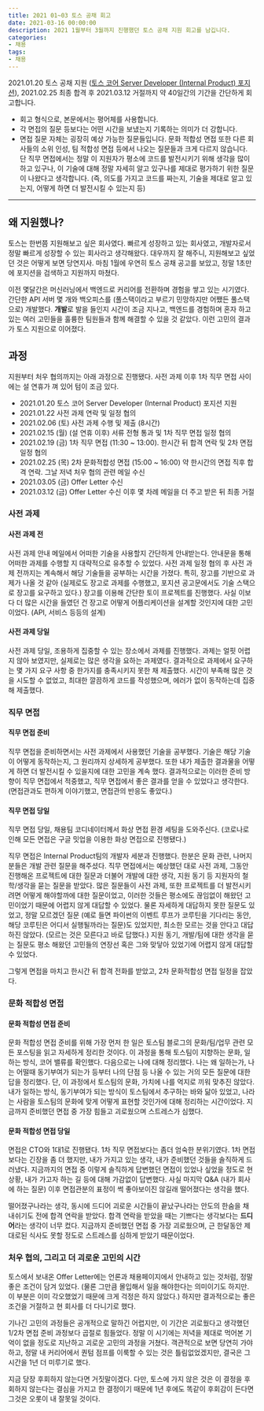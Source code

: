 ```yaml
---
title: 2021 01~03 토스 공채 회고
date: 2021-03-16 00:00:00
description: 2021 1월부터 3월까지 진행했던 토스 공채 지원 회고를 남깁니다.
categories:
- 채용
tags:
- 채용
---
```


2021.01.20 토스 공채 지원 ([토스 코어 Server Developer (Internal Product) 포지션](https://toss.im/career/job-detail?job_id=4330133003)), 2021.02.25 최종 합격 후 2021.03.12 거절까지 약 40일간의 기간을 간단하게 회고합니다.

- 회고 형식으로, 본문에서는 평어체를 사용합니다.
- 각 면접의 질문 등보다는 어떤 시간을 보냈는지 기록하는 의미가 더 강합니다.
- 면접 질문 자체는 굉장히 예상 가능한 질문들입니다. 문화 적합성 면접 또한 다른 회사들의 소위 인성, 팀 적합성 면접 등에서 나오는 질문들과 크게 다르지 않습니다. 단 직무 면접에서는 정말 이 지원자가 평소에 코드를 발전시키기 위해 생각을 많이 하고 있구나, 이 기술에 대해 정말 자세히 알고 있구나를 제대로 평가하기 위한 질문이 나왔다고 생각합니다. (즉, 의도를 가지고 코드를 짜는지, 기술을 제대로 알고 있는지, 어떻게 하면 더 발전시킬 수 있는지 등)

---



## 왜 지원했나?

토스는 한번쯤 지원해보고 싶은 회사였다. 빠르게 성장하고 있는 회사였고, 개발자로서 정말 빠르게 성장할 수 있는 회사라고 생각해왔다. 대우까지 잘 해주니, 지원해보고 싶었던 것은 어떻게 보면 당연지사. 마침 1월에 우연히 토스 공채 공고를 보았고, 정말 1초만에 포지션을 검색하고 지원까지 마쳤다. 

이전 몇달간은 머신러닝에서 백엔드로 커리어를 전환하며 경험을 쌓고 있는 시기였다. 간단한 API 서버 몇 개와 백오피스를 (풀스택이라고 부르기 민망하지만 어쨌든 풀스택으로) 개발했다. **개발**로 발을 들인지 시간이 조금 지나고, 백엔드를 경험하며 혼자 하고 있는 여러 고민들을 훌륭한 팀원들과 함께 해결할 수 있을 것 같았다. 이런 고민의 결과가 토스 지원으로 이어졌다.



## 과정

지원부터 처우 협의까지는 아래 과정으로 진행됐다. 사전 과제 이후 1차 직무 면접 사이에는 설 연휴가 껴 있어 텀이 조금 있다.

- 2021.01.20 토스 코어 Server Developer (Internal Product) 포지션 지원
- 2021.01.22 사전 과제 연락 및 일정 협의
- 2021.02.06 (토) 사전 과제 수행 및 제출 (8시간)
- 2021.02.15 (월) (설 연휴 이후) 서류 전형 통과 및 1차 직무 면접 일정 협의
- 2021.02.19 (금) 1차 직무 면접 (11:30 ~ 13:00). 한시간 뒤 합격 연락 및 2차 면접 일정 협의
- 2021.02.25 (목) 2차 문화적합성 면접 (15:00 ~ 16:00) 약 한시간의 면접 직후 합격 연락. 그날 저녁 처우 협의 관련 메일 수신
- 2021.03.05 (금) Offer Letter 수신
- 2021.03.12 (금) Offer Letter 수신 이후 몇 차례 메일을 더 주고 받은 뒤 최종 거절



### 사전 과제

#### 사전 과제 전

사전 과제 안내 메일에서 어떠한 기술을 사용할지 간단하게 안내받는다. 안내문을 통해 어떠한 과제를 수행할 지 대략적으로 유추할 수 있었다. 사전 과제 일정 협의 후 사전 과제 전까지는 계속해서 해당 기술들을 공부하는 시간을 가졌다. 특히, 장고를 기반으로 과제가 나올 것 같아 (실제로도 장고로 과제를 수행했고, 포지션 공고문에서도 기술 스택으로 장고를 요구하고 있다.) 장고를 이용해 간단한 토이 프로젝트를 진행했다. 사실 이보다 더 많은 시간을 들였던 건 장고로 어떻게 어플리케이션을 설계할 것인지에 대한 고민이었다. (API, 서비스 등등의 설계)

#### 사전 과제 당일

사전 과제 당일, 조용하게 집중할 수 있는 장소에서 과제를 진행했다. 과제는 얼핏 어렵지 않아 보였지만, 실제로는 많은 생각을 요하는 과제였다. 결과적으로 과제에서 요구하는 몇 가지 요구 사항 중 한가지를 충족시키지 못한 채 제출했다. 시간이 부족해 많은 것을 시도할 수 없었고, 최대한 깔끔하게 코드를 작성했으며, 에러가 없이 동작하는데 집중해 제출했다.



### 직무 면접

#### 직무 면접 준비

직무 면접을 준비하면서는 사전 과제에서 사용했던 기술을 공부했다. 기술은 해당 기술이 어떻게 동작하는지, 그 원리까지 상세하게 공부했다. 또한 내가 제출한 결과물을 어떻게 하면 더 발전시킬 수 있을지에 대한 고민을 계속 했다. 결과적으로는 이러한 준비 방향이 직무 면접에서 적중했고, 직무 면접에서 좋은 결과를 얻을 수 있었다고 생각한다. (면접관과도 편하게 이야기했고, 면접관의 반응도 좋았다.)



#### 직무 면접 당일

직무 면접 당일, 채용팀 코디네이터께서 화상 면접 환경 세팅을 도와주신다. (코로나로 인해 모든 면접은 구글 밋업을 이용한 화상 면접으로 진행됐다.)

직무 면접은 Internal Product팀의 개발자 세분과 진행했다. 한분은 문화 관련, 나머지 분들은 개발 관련 질문을 해주셨다. 직무 면접에서는 예상했던 대로 사전 과제, 그동안 진행해온 프로젝트에 대한 질문과 더불어 개발에 대한 생각, 지원 동기 등 지원자의 철학/생각을 묻는 질문을 받았다. 많은 질문들이 사전 과제, 또한 프로젝트를 더 발전시키려면 어떻게 해야할까에 대한 질문이었고, 이러한 것들은 평소에도 끊임없이 해왔던 고민이었기 때문에 어렵지 않게 대답할 수 있었다. 물론 자세하게 대답하지 못한 질문도 있었고, 정말 모르겠던 질문 (예로 들면 파이썬의 이벤트 루프가 코루틴을 기다리는 동안, 해당 코루틴은 어디서 실행될까라는 질문)도 있었지만, 최소한 모르는 것을 안다고 대답하진 않았다. (모르는 것은 모른다고 바로 답했다.) 지원 동기, 개발/팀에 대한 생각을 묻는 질문도 평소 해왔던 고민들의 연장선 혹은 그와 맞닿아 있었기에 어렵지 않게 대답할 수 있었다.

그렇게 면접을 마치고 한시간 뒤 합격 전화를 받았고, 2차 문화적합성 면접 일정을 잡았다.



### 문화 적합성 면접

#### 문화 적합성 면접 준비

문화 적합성 면접 준비를 위해 가장 먼저 한 일은 토스팀 블로그의 문화/팀/업무 관련 모든 포스팅을 읽고 자세하게 정리한 것이다. 이 과정을 통해 토스팀이 지향하는 문화, 일하는 방식, 코어 밸류를 확인했다. 다음으로는 나에 대해 정리했다. 나는 왜 일하는가, 나는 어떨때 동기부여가 되는가 등부터 나의 단점 등 나올 수 있는 거의 모든 질문에 대한 답을 정리했다. 단, 이 과정에서 토스팀의 문화, 가치에 나를 억지로 끼워 맞추진 않았다. 내가 일하는 방식, 동기부여가 되는 방식이 토스팀에서 추구하는 바와 닮아 있었고, 나라는 사람을 토스팀의 문화에 맞게 어떻게 표현할 것인가에 대해 정리하는 시간이었다. 지금까지 준비했던 면접 중 가장 힘들고 괴로웠으며 스트레스가 심했다.



#### 문화 적합성 면접 당일

면접은 CTO와 1대1로 진행됐다. 1차 직무 면접보다는 좀더 엄숙한 분위기였다. 1차 면접보다는 긴장을 좀 더 했지만, 내가 가지고 있는 생각, 내가 준비했던 것들을 솔직하게 드러냈다. 지금까지의 면접 중 이렇게 솔직하게 답변했던 면접이 있었나 싶었을 정도로 현 상황, 내가 가고자 하는 길 등에 대해 가감없이 답변했다. 사실 마지막 Q&A (내가 회사에 하는 질문) 이후 면접관분의 표정이 썩 좋아보이진 않길래 떨어졌다는 생각을 했다. 

떨어졌구나라는 생각, 동시에 드디어 괴로운 시간들이 끝났구나라는 안도의 한숨을 채 내쉬기도 전에 합격 연락을 받았다. 합격 연락을 받았을 때는 기쁘다는 생각보다는 **드디어**라는 생각이 너무 컸다. 지금까지 준비했던 면접 중 가장 괴로웠으며, 근 한달동안 제대로된 식사도 못할 정도로 스트레스를 심하게 받았기 때문이었다.



### 처우 협의, 그리고 더 괴로운 고민의 시간

토스에서 보내온 Offer Letter에는 언론과 채용페이지에서 안내하고 있는 것처럼, 정말 좋은 조건이 담겨 있었다. (물론 그만큼 몰입해서 일을 해야한다는 의미이기도 하지만. 이 부분은 이미 각오했었기 때문에 크게 걱정은 하지 않았다.) 하지만 결과적으로는 좋은 조건을 거절하고 현 회사를 더 다니기로 했다.

기나긴 고민의 과정들은 공개적으로 말하긴 어렵지만, 이 기간은 괴로웠다고 생각했던 1/2차 면접 준비 과정보다 곱절로 힘들었다. 정말 이 시기에는 저녁을 제대로 먹어본 기억이 없을 정도로 지난하고 괴로운 고민의 과정을 거쳤다. 객관적으로 보면 당연히 가야 하고, 정말 내 커리어에서 퀀텀 점프를 이룩할 수 있는 것은 틀림없었겠지만, 결국은 그 시간을 1년 더 미루기로 했다.


지금 당장 후회하지 않는다면 거짓말이겠다. 다만, 토스에 가지 않은 것은 이 결정을 후회하지 않는다는 결심을 가지고 한 결정이기 때문에 1년 후에도 똑같이 후회감이 든다면 그것은 오롯이 내 잘못일 것이다.

